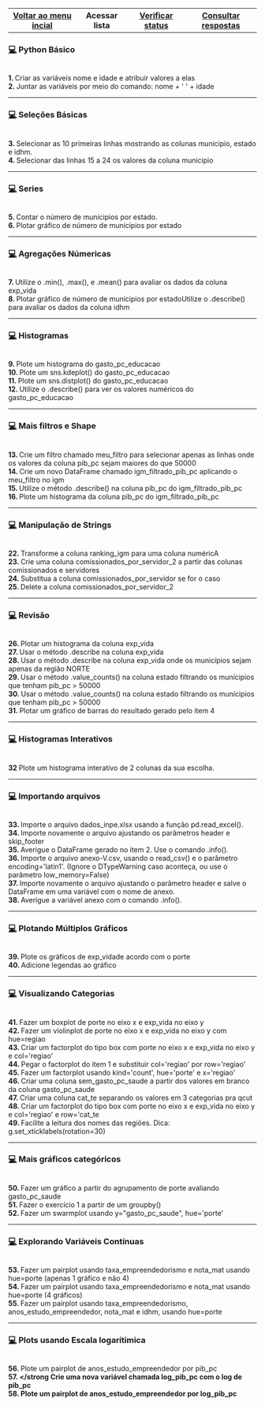 

<table class="gn-seletable">
<tbody><tr>
<th><a href="https://github.com/RayaneGomes97/Exercicios_Python/blob/master/README.md"> Voltar ao menu incial</a></th>
<th>Acessar  lista</th>
<th><a href="https://github.com/RayaneGomes97/Exercicios_Python/blob/master/Kaggle%20Notebooks/Introdu%C3%A7%C3%A3o%20a%20analise%20de%20dados/status.md">Verificar status </a></th>
  <th><a href="https://github.com/RayaneGomes97/Exercicios_Python/tree/master/Exercicios%20com%20String_PythonOrg/Resolu%C3%A7%C3%A3o">Consultar respostas</a></th></table>


<!-- -------------------------------------------------------- -->

 <h3><a href="#pythonbasico"> 💻</a> Python Básico </h3>	

<br> <strong> 1. </strong> Criar as variáveis nome e idade e atribuir valores a elas
<br> <strong> 2. </strong> Juntar as variáveis por meio do comando: nome + ' ' + idade

----

<h3><a href="#home"> 💻</a> Seleções Básicas </h3>	
<br> <strong> 3. </strong> Selecionar as 10 primeiras linhas mostrando as colunas municipio, estado e idhm.
<br> <strong> 4. </strong> Selecionar das linhas 15 a 24 os valores da coluna municipio
  
----

 <h3><a href="#home"> 💻</a> Series </h3>	
<br> <strong> 5. </strong> Contar o número de munícipios por estado.
<br> <strong> 6. </strong> Plotar gráfico de número de munícipios por estado
 
----
 <h3><a href="#home"> 💻</a> Agregações Númericas </h3>	
<br> <strong> 7. </strong> Utilize o .min(), .max(), e .mean() para avaliar os dados da coluna exp_vida
<br> <strong> 8. </strong> Plotar gráfico de número de munícipios por estadoUtilize o .describe() para avaliar os dados da coluna idhm
    
----
 <h3><a href="#home"> 💻</a> Histogramas </h3>	
<br> <strong> 9. </strong> Plote um histograma do gasto_pc_educacao
<br> <strong> 10. </strong> Plote um sns.kdeplot() do gasto_pc_educacao
<br> <strong> 11. </strong> Plote um sns.distplot() do gasto_pc_educacao
<br> <strong> 12. </strong> Utilize o .describe() para ver os valores numéricos do gasto_pc_educacao
  
----
 <h3><a href="#home"> 💻</a> Mais filtros e Shape </h3>	
<br> <strong> 13. </strong> Crie um filtro chamado meu_filtro para selecionar apenas as linhas onde os valores da coluna pib_pc sejam maiores do que 50000
<br> <strong> 14. </strong> Crie um novo DataFrame chamado igm_filtrado_pib_pc aplicando o meu_filtro no igm
<br> <strong> 15. </strong> Utilize o método .describe() na coluna pib_pc do igm_filtrado_pib_pc
<br> <strong> 16. </strong> Plote um histograma da coluna pib_pc do igm_filtrado_pib_pc

----

 <h3><a href="#strings"> 💻</a> Manipulação de Strings </h3>	
<br> <strong> 22. </strong> Transforme a coluna ranking_igm para uma coluna numéricA
<br> <strong> 23. </strong>Crie uma coluna comissionados_por_servidor_2 a partir das colunas comissionados e servidores
<br> <strong> 24. </strong> Substitua a coluna comissionados_por_servidor se for o caso
<br> <strong> 25. </strong> Delete a coluna comissionados_por_servidor_2

----

 <h3><a href="#home"> 💻</a> Revisão </h3>	

<br> <strong> 26. </strong> Plotar um histograma da coluna exp_vida
<br> <strong> 27. </strong> Usar o método .describe na coluna exp_vida
<br> <strong> 28. </strong> Usar o método .describe na coluna exp_vida onde os municípios sejam apenas da região NORTE
<br> <strong> 29. </strong> Usar o método .value_counts() na coluna estado filtrando os munícipios que tenham pib_pc > 50000
<br> <strong> 30. </strong> Usar o método .value_counts() na coluna estado filtrando os munícipios que tenham pib_pc > 50000
<br> <strong> 31. </strong> Plotar um gráfico de barras do resultado gerado pelo item 4


----

<h3><a href="#home"> 💻</a> Histogramas Interativos </h3>	

<br> <strong> 32 </strong> Plote um histograma interativo de 2 colunas da sua escolha.


----

 <h3><a href="#home"> 💻</a> Importando arquivos </h3>	

<br> <strong> 33. </strong> Importe o arquivo dados_inpe.xlsx usando a função pd.read_excel().
<br> <strong> 34. </strong> Importe novamente o arquivo ajustando os parâmetros header e skip_footer
<br> <strong> 35. </strong> Averigue o DataFrame gerado no item 2. Use o comando .info().
<br> <strong> 36. </strong> Importe o arquivo anexo-V.csv, usando o read_csv() e o parâmetro encoding='latin1'. (Ignore o DTypeWarning caso aconteça, ou use o parâmetro low_memory=False)
<br> <strong> 37. </strong> Importe novamente o arquivo ajustando o parâmetro header e salve o DataFrame em uma variável com o nome de anexo.
<br> <strong> 38. </strong> Averigue a variável anexo com o comando .info().

----

 <h3><a href="#home"> 💻</a> Plotando Múltiplos Gráficos </h3>	

<br> <strong> 39. </strong> Plote os gráficos de exp_vidade acordo com o porte
<br> <strong> 40. </strong> Adicione legendas ao gráfico

----

 <h3><a href="#vis"> 💻</a> Visualizando Categorias </h3>	

<br> <strong> 41. </strong> Fazer um boxplot de porte no eixo x e exp_vida no eixo y
<br> <strong> 42. </strong> Fazer um violinplot de porte no eixo x e exp_vida no eixo y com hue=regiao
<br> <strong> 43. </strong> Criar um factorplot do tipo box com porte no eixo x e exp_vida no eixo y e col='regiao'
<br> <strong> 44. </strong> Pegar o factorplot do item 1 e substituir col='regiao' por row='regiao'
<br> <strong> 45. </strong> Fazer um factorplot usando kind='count', hue='porte' e x='regiao'
<br> <strong> 46. </strong> Criar uma coluna sem_gasto_pc_saude a partir dos valores em branco da coluna gasto_pc_saude
<br> <strong> 47. </strong> Criar uma coluna cat_te separando os valores em 3 categorias pra qcut
<br> <strong> 48. </strong> Criar um factorplot do tipo box com porte no eixo x e exp_vida no eixo y e col='regiao' e row='cat_te
<br> <strong> 49. </strong> Facilite a leitura dos nomes das regiões. Dica: g.set_xticklabels(rotation=30)



----

 <h3><a href="#home"> 💻</a> Mais gráficos categóricos </h3>	

<br> <strong> 50. </strong> Fazer um gráfico a partir do agrupamento de porte avaliando gasto_pc_saude
<br> <strong> 51. </strong> Fazer o exercício 1 a partir de um groupby()
<br> <strong> 52. </strong> Fazer um swarmplot usando y="gasto_pc_saude", hue='porte'

----

 <h3><a href="#home"> 💻</a> Explorando Variáveis Contínuas </h3>	

<br> <strong> 53. </strong> Fazer um pairplot usando taxa_empreendedorismo e nota_mat usando hue=porte (apenas 1 gráfico e não 4)
<br> <strong> 54. </strong> Fazer um pairplot usando taxa_empreendedorismo e nota_mat usando hue=porte (4 gráficos)
<br> <strong> 55. </strong> Fazer um pairplot usando taxa_empreendedorismo, anos_estudo_empreendedor, nota_mat e idhm, usando hue=porte

----
 <h3><a href="#home"> 💻</a> Plots usando Escala logarítimica </h3>	

<br> <strong> 56. </strong> Plote um pairplot de anos_estudo_empreendedor por pib_pc
<br> <strong> 57. </strong Crie uma nova variável chamada log_pib_pc com o log de pib_pc
<br> <strong> 58. </strong> Plote um pairplot de anos_estudo_empreendedor por log_pib_pc
